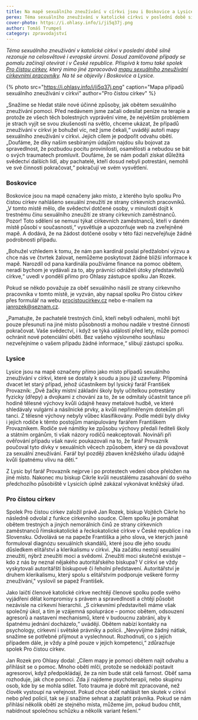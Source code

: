 ```yaml
---
title: Na mapě sexuálního zneužívání v církvi jsou i Boskovice a Lysice
perex: Téma sexuálního zneužívání v katolické církvi v poslední době silně rezonuje, a to i díky spolku Pro čistou církev, který vytvořil mapu sexuálního zneužívání církevními pracovníky.
cover-photo: https://i.ohlasy.info/i/ji5q37j.png
author: Tomáš Trumpeš
category: zpravodajství
---
```


*Téma sexuálního zneužívání v katolické církvi v poslední době silně rezonuje na celosvětové i evropské úrovni. Dosud zamlčované případy se pomalu začínají otevírat i v České republice. Přispívá k tomu také spolek [Pro čistou církev](https://www.procistoucirkev.cz/), který mimo jiné zpracovává [mapu sexuálního zneužívání církevními pracovníky](https://www.procistoucirkev.cz/mapa/). Na té se objevily i Boskovice a Lysice.*

{% photo src="https://i.ohlasy.info/i/ji5q37j.png" caption="Mapa případů sexuálního zneužívání v církvi" author="Pro čistou církev" %}

„Snažíme se hledat stále nové účinné způsoby, jak obětem sexuálního zneužívání pomoci. Před nedávnem jsme začali odesílat peníze na terapie a protože ze všech těch bolestných vyprávění víme, že největším problémem je strach vyjít se svou zkušeností na světlo, chceme ukázat, že případů zneužívání v církvi je bohužel víc, než jsme čekali,“ uvádějí autoři mapy sexuálního zneužívání v církvi. Jejich cílem je podpořit odvahu obětí. „Doufáme, že díky našim sesbíraným údajům najdou sílu bojovat za spravedlnost, že pozbudou pocitu provinilosti, osamělosti a nebudou se bát o svých traumatech promluvit. Doufáme, že se nám podaří získat důležitá svědectví dalších lidí, aby pachatelé, kteří dosud nebyli potrestáni, nemohli ve své činnosti pokračovat,“ pokračují ve svém vysvětlení. 

### Boskovice

Boskovice jsou na mapě označeny jako místo, z kterého bylo spolku Pro čistou církev nahlášeno sexuální zneužití ze strany církevních pracovníků. „V tomto místě mělo, dle svědectví dotčené osoby, v minulosti dojít k trestnému činu sexuálního zneužití ze strany církevních zaměstnanců. Pozor! Toto sdělení se nemusí týkat církevních zaměstnanců, kteří v daném místě působí v současnosti,“ vysvětluje a upozorňuje web na zveřejněné mapě. A dodává, že na žádost dotčené osoby v této fázi nezveřejňuje žádné podrobnosti případu. 

„Bohužel vzhledem k tomu, že nám pan kardinál poslal předžalobní výzvu a chce nás ve čtvrtek žalovat, nemůžeme poskytovat žádné bližší informace k mapě. Narozdíl od pana kardinála používáme finance na pomoc obětem, neradi bychom je vydávali za to, aby právníci odráželi útoky představitelů církve,“ uvedl v pondělí přímo pro Ohlasy zástupce spolku Jan Rozek.

Pokud se někdo považuje za oběť sexuálního násilí ze strany církevního pracovníka v tomto místě, je vyzván, aby napsal spolku Pro čistou církev přes formulář na webu [procistoucirkev.cz](https://www.procistoucirkev.cz) nebo e-mailem na <janrozek@seznam.cz>.

„Pamatujte, že pachatelé trestných činů, kteří nebyli odhaleni, mohli být pouze přesunuti na jiné místo působnosti a mohou nadále v trestné činnosti pokračovat. Vaše svědectví, i když se týká událostí před lety, může pomoci ochránit nové potenciální oběti. Bez vašeho výslovného souhlasu nezveřejníme o vašem případu žádné informace,“ slibují zástupci spolku.

### Lysice

Lysice jsou na mapě označeny přímo jako místo případů sexuálního zneužívání v církvi, které se dostaly k soudu a jsou již uzavřeny. Připomíná dvacet let starý případ, jehož účastníkem byl lysický farář František Provazník: „Dvě žačky místní základní školy byly učitelkou potrestány fyzicky (dřepy) a dvojkami z chování za to, že se odmítaly účastnit tance při hodině tělesné výchovy kvůli údajně heavy metalové hudbě, ve které shledávaly vulgární a násilnické prvky, a kvůli nepřiměřeným dotekům při tanci. Z tělesné výchovy nebyly vůbec klasifikovány. Podle médií byly dívky i jejich rodiče k těmto postojům manipulovány farářem Františkem Provazníkem. Rodiče své námitky ke způsobu výchovy předali řediteli školy a státním orgánům, ti však názory rodičů neakceptovali. Novináři při ověřování případu však navíc poukazovali na to, že farář Provazník poučoval tyto dívky v sexuálních věcech způsobem, který se dá považovat za sexuální zneužívání. Farář byl později zbaven kněžského úřadu údajně kvůli špatnému vlivu na děti.“

Z Lysic byl farář Provazník nejprve i po protestech vedení obce přeložen na jiné místo. Nakonec mu biskup Cikrle kvůli neustálému zasahování do svého předchozího působiště v Lysicích úplně zakázal vykonávat kněžský úřad.

### Pro čistou církev

Spolek Pro čistou církev založil právě Jan Rozek, biskup Vojtěch Cikrle ho následně odvolal z funkce církevního soudce. Cílem spolku je pomáhat obětem trestných a jiných nemorálních činů ze strany církevních zaměstnanců římskokatolické a řeckokatolické církve v České republice i na Slovensku. Odvolává se na papeže Františka a jeho slova, ve kterých jasně formuloval diagnózu sexuálních skandálů, které jsou dle jeho soudu důsledkem elitářství a klerikalismu v církvi. „Na začátku nestojí sexuální zneužití, nýbrž zneužití moci a svědomí. Zneužití moci skutečně existuje – kdo z nás by neznal nějakého autoritářského biskupa? V církvi se vždy vyskytovali autoritářští biskupové či řeholní představení. Autoritářství je druhem klerikalismu, který spolu s elitářstvím podporuje veškeré formy zneužívání," vyslovil se papež František. 

Jako laičtí členové katolické církve nechtějí členové spolku podle svého vyjádření dělat kompromisy s právem a spravedlností a chtějí působit nezávisle na církevní hierarchii. „S církevními představiteli máme však společný úkol, a tím je vzájemná spolupráce – pomoc obětem, odsouzení agresorů a nastavení mechanismů, které v budoucnu zabrání, aby k špatnému jednání docházelo,“ uvádějí. Obětem nabízí kontakty na psychology, církevní i světské právníky a policii. „Nevyvíjíme žádný nátlak, snažíme se potřebné přijmout a vyslechnout. Rozhodnutí, co s jejich případem dále, je vždy a plně pouze v jejich kompetenci,“ zdůrazňuje spolek Pro čistou církev.

Jan Rozek pro Ohlasy dodal: „Cílem mapy je pomoci obětem najít odvahu a přihlásit se o pomoc. Mnoho obětí mlčí, protože se nedokáží postavit agresorovi, když předpokládají, že za ním bude stát celá farnost. Oběť sama rozhoduje, jak chce pomoci. Zda jí najdeme psychoterapii, nebo skupinu osob, kde by se mohla sdílet. Toto trauma je dobré mít zpracované, než člověk vystoupí na veřejnost. Pokud chce oběť nahlásit ten skutek v církvi nebo před policií, tak se jí snažíme sehnat a zaplatit právníka. Pokud se nám přihlásí několik obětí ze stejného místa, můžeme jim, pokud budou chtít, nabídnout společnou schůzku a několik variant řešení.“
